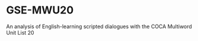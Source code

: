 # GSE-MWU20
An analysis of English-learning scripted dialogues with the COCA Multiword Unit List 20
